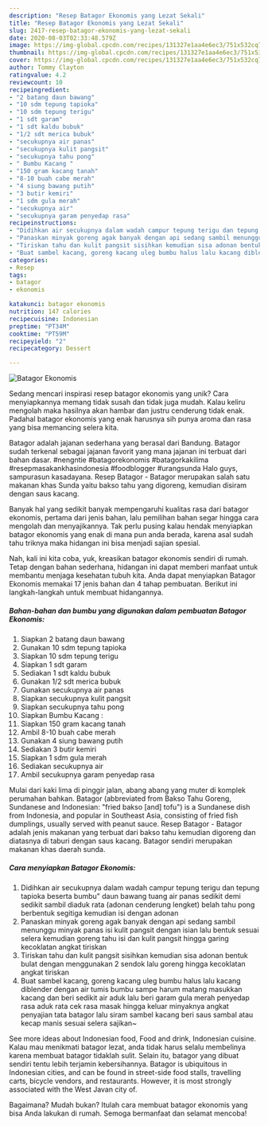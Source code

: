 ```yaml
---
description: "Resep Batagor Ekonomis yang Lezat Sekali"
title: "Resep Batagor Ekonomis yang Lezat Sekali"
slug: 2417-resep-batagor-ekonomis-yang-lezat-sekali
date: 2020-08-03T02:33:48.579Z
image: https://img-global.cpcdn.com/recipes/131327e1aa4e6ec3/751x532cq70/batagor-ekonomis-foto-resep-utama.jpg
thumbnail: https://img-global.cpcdn.com/recipes/131327e1aa4e6ec3/751x532cq70/batagor-ekonomis-foto-resep-utama.jpg
cover: https://img-global.cpcdn.com/recipes/131327e1aa4e6ec3/751x532cq70/batagor-ekonomis-foto-resep-utama.jpg
author: Tommy Clayton
ratingvalue: 4.2
reviewcount: 10
recipeingredient:
- "2 batang daun bawang"
- "10 sdm tepung tapioka"
- "10 sdm tepung terigu"
- "1 sdt garam"
- "1 sdt kaldu bubuk"
- "1/2 sdt merica bubuk"
- "secukupnya air panas"
- "secukupnya kulit pangsit"
- "secukupnya tahu pong"
- " Bumbu Kacang "
- "150 gram kacang tanah"
- "8-10 buah cabe merah"
- "4 siung bawang putih"
- "3 butir kemiri"
- "1 sdm gula merah"
- "secukupnya air"
- "secukupnya garam penyedap rasa"
recipeinstructions:
- "Didihkan air secukupnya dalam wadah campur tepung terigu dan tepung tapioka beserta bumbu&#34; daun bawang tuang air panas sedikit demi sedikit sambil diaduk rata (adonan cenderung lengket) belah tahu pong berbentuk segitiga kemudian isi dengan adonan"
- "Panaskan minyak goreng agak banyak dengan api sedang sambil menunggu minyak panas isi kulit pangsit dengan isian lalu bentuk sesuai selera kemudian goreng tahu isi dan kulit pangsit hingga garing kecoklatan angkat tiriskan"
- "Tiriskan tahu dan kulit pangsit sisihkan kemudian sisa adonan bentuk bulat dengan menggunakan 2 sendok lalu goreng hingga kecoklatan angkat tiriskan"
- "Buat sambel kacang, goreng kacang uleg bumbu halus lalu kacang diblender dengan air tumis bumbu sampe harum matang masukkan kacang dan beri sedikit air aduk lalu beri garam gula merah penyedap rasa aduk rata cek rasa masak hingga keluar minyaknya angkat penyajian tata batagor lalu siram sambel kacang beri saus sambal atau kecap manis sesuai selera sajikan~"
categories:
- Resep
tags:
- batagor
- ekonomis

katakunci: batagor ekonomis 
nutrition: 147 calories
recipecuisine: Indonesian
preptime: "PT34M"
cooktime: "PT59M"
recipeyield: "2"
recipecategory: Dessert

---
```



![Batagor Ekonomis](https://img-global.cpcdn.com/recipes/131327e1aa4e6ec3/751x532cq70/batagor-ekonomis-foto-resep-utama.jpg)

Sedang mencari inspirasi resep batagor ekonomis yang unik? Cara menyiapkannya memang tidak susah dan tidak juga mudah. Kalau keliru mengolah maka hasilnya akan hambar dan justru cenderung tidak enak. Padahal batagor ekonomis yang enak harusnya sih punya aroma dan rasa yang bisa memancing selera kita.

Batagor adalah jajanan sederhana yang berasal dari Bandung. Batagor sudah terkenal sebagai jajanan favorit yang mana jajanan ini terbuat dari bahan dasar. #nengntie #batagorekonomis #batagorkakilima #resepmasakankhasindonesia #foodblogger #urangsunda Halo guys, sampurasun kasadayana. Resep Batagor - Batagor merupakan salah satu makanan khas Sunda yaitu bakso tahu yang digoreng, kemudian disiram dengan saus kacang.

Banyak hal yang sedikit banyak mempengaruhi kualitas rasa dari batagor ekonomis, pertama dari jenis bahan, lalu pemilihan bahan segar hingga cara mengolah dan menyajikannya. Tak perlu pusing kalau hendak menyiapkan batagor ekonomis yang enak di mana pun anda berada, karena asal sudah tahu triknya maka hidangan ini bisa menjadi sajian spesial.


Nah, kali ini kita coba, yuk, kreasikan batagor ekonomis sendiri di rumah. Tetap dengan bahan sederhana, hidangan ini dapat memberi manfaat untuk membantu menjaga kesehatan tubuh kita. Anda dapat menyiapkan Batagor Ekonomis memakai 17 jenis bahan dan 4 tahap pembuatan. Berikut ini langkah-langkah untuk membuat hidangannya.

<!--inarticleads1-->

##### Bahan-bahan dan bumbu yang digunakan dalam pembuatan Batagor Ekonomis:

1. Siapkan 2 batang daun bawang
1. Gunakan 10 sdm tepung tapioka
1. Siapkan 10 sdm tepung terigu
1. Siapkan 1 sdt garam
1. Sediakan 1 sdt kaldu bubuk
1. Gunakan 1/2 sdt merica bubuk
1. Gunakan secukupnya air panas
1. Siapkan secukupnya kulit pangsit
1. Siapkan secukupnya tahu pong
1. Siapkan  Bumbu Kacang :
1. Siapkan 150 gram kacang tanah
1. Ambil 8-10 buah cabe merah
1. Gunakan 4 siung bawang putih
1. Sediakan 3 butir kemiri
1. Siapkan 1 sdm gula merah
1. Sediakan secukupnya air
1. Ambil secukupnya garam penyedap rasa


Mulai dari kaki lima di pinggir jalan, abang abang yang muter di komplek perumahan bahkan. Batagor (abbreviated from Bakso Tahu Goreng, Sundanese and Indonesian: &#34;fried bakso [and] tofu&#34;) is a Sundanese dish from Indonesia, and popular in Southeast Asia, consisting of fried fish dumplings, usually served with peanut sauce. Resep Batagor - Batagor adalah jenis makanan yang terbuat dari bakso tahu kemudian digoreng dan diatasnya di taburi dengan saus kacang. Batagor sendiri merupakan makanan khas daerah sunda. 

<!--inarticleads2-->

##### Cara menyiapkan Batagor Ekonomis:

1. Didihkan air secukupnya dalam wadah campur tepung terigu dan tepung tapioka beserta bumbu&#34; daun bawang tuang air panas sedikit demi sedikit sambil diaduk rata (adonan cenderung lengket) belah tahu pong berbentuk segitiga kemudian isi dengan adonan
1. Panaskan minyak goreng agak banyak dengan api sedang sambil menunggu minyak panas isi kulit pangsit dengan isian lalu bentuk sesuai selera kemudian goreng tahu isi dan kulit pangsit hingga garing kecoklatan angkat tiriskan
1. Tiriskan tahu dan kulit pangsit sisihkan kemudian sisa adonan bentuk bulat dengan menggunakan 2 sendok lalu goreng hingga kecoklatan angkat tiriskan
1. Buat sambel kacang, goreng kacang uleg bumbu halus lalu kacang diblender dengan air tumis bumbu sampe harum matang masukkan kacang dan beri sedikit air aduk lalu beri garam gula merah penyedap rasa aduk rata cek rasa masak hingga keluar minyaknya angkat penyajian tata batagor lalu siram sambel kacang beri saus sambal atau kecap manis sesuai selera sajikan~


See more ideas about Indonesian food, Food and drink, Indonesian cuisine. Kalau mau menikmati batagor lezat, anda tidak harus selalu membelinya karena membuat batagor tidaklah sulit. Selain itu, batagor yang dibuat sendiri tentu lebih terjamin kebersihannya. Batagor is ubiquitous in Indonesian cities, and can be found in street-side food stalls, travelling carts, bicycle vendors, and restaurants. However, it is most strongly associated with the West Javan city of. 

Bagaimana? Mudah bukan? Itulah cara membuat batagor ekonomis yang bisa Anda lakukan di rumah. Semoga bermanfaat dan selamat mencoba!

